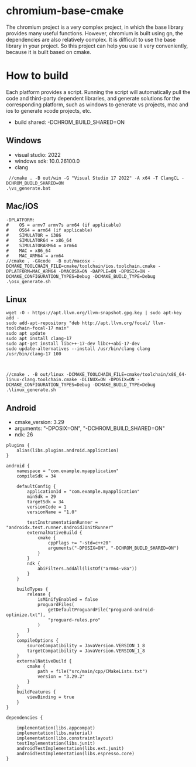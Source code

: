 # chromium-base-cmake

The chromium project is a very complex project, in which the base library provides many useful functions. However, chromium is built using gn, the dependencies are also relatively complex. It is difficult to use the base library in your project. So this project can help you use it very conveniently, because it is built based on cmake.

# How to build
Each platform provides a script. Running the script will automatically pull the code and third-party dependent libraries, and generate solutions for the corresponding platform, such as windows to generate vs projects, mac and ios to generate xcode projects, etc.
- build shared: -DCHROM_BUILD_SHARED=ON

## Windows
  - visual studio: 2022
  - windows sdk: 10.0.26100.0
  - clang
  ```
   //cmake . -B out/win -G "Visual Studio 17 2022" -A x64 -T ClangCL -DCHROM_BUILD_SHARED=ON
  .\vs_generate.bat
  ```


## Mac/iOS
```
-DPLATFORM: 
#    OS = armv7 armv7s arm64 (if applicable)
#    OS64 = arm64 (if applicable)
#    SIMULATOR = i386
#    SIMULATOR64 = x86_64
#    SIMULATORARM64 = arm64
#    MAC = x86_64
#    MAC_ARM64 = arm64
//cmake . -GXcode  -B out/macosx -DCMAKE_TOOLCHAIN_FILE=cmake/toolchain/ios.toolchain.cmake -DPLATFORM=MAC_ARM64 -DMACOSX=ON -DAPPLE=ON -DPOSIX=ON -DCMAKE_CONFIGURATION_TYPES=Debug -DCMAKE_BUILD_TYPE=Debug
.\osx_generate.sh

```

## Linux
```
wget -O - https://apt.llvm.org/llvm-snapshot.gpg.key | sudo apt-key add -
sudo add-apt-repository "deb http://apt.llvm.org/focal/ llvm-toolchain-focal-17 main"
sudo apt update
sudo apt install clang-17
sudo apt-get install libc++-17-dev libc++abi-17-dev
sudo update-alternatives --install /usr/bin/clang clang /usr/bin/clang-17 100



//cmake . -B out/linux -DCMAKE_TOOLCHAIN_FILE=cmake/toolchain/x86_64-linux-clang.toolchain.cmake -DLINUX=ON -DPOSIX=ON -DCMAKE_CONFIGURATION_TYPES=Debug -DCMAKE_BUILD_TYPE=Debug
.\linux_generate.sh
```

## Android
 - cmake_version: 3.29
 - arguments: "-DPOSIX=ON", "-DCHROM_BUILD_SHARED=ON"
 - ndk: 26

```
plugins {
    alias(libs.plugins.android.application)
}

android {
    namespace = "com.example.myapplication"
    compileSdk = 34

    defaultConfig {
        applicationId = "com.example.myapplication"
        minSdk = 29
        targetSdk = 34
        versionCode = 1
        versionName = "1.0"

        testInstrumentationRunner = "androidx.test.runner.AndroidJUnitRunner"
        externalNativeBuild {
            cmake {
                cppFlags += "-std=c++20"
                arguments("-DPOSIX=ON", "-DCHROM_BUILD_SHARED=ON")
            }
        }
        ndk {
            abiFilters.addAll(listOf("arm64-v8a"))
        }
    }

    buildTypes {
        release {
            isMinifyEnabled = false
            proguardFiles(
                getDefaultProguardFile("proguard-android-optimize.txt"),
                "proguard-rules.pro"
            )
        }
    }
    compileOptions {
        sourceCompatibility = JavaVersion.VERSION_1_8
        targetCompatibility = JavaVersion.VERSION_1_8
    }
    externalNativeBuild {
        cmake {
            path = file("src/main/cpp/CMakeLists.txt")
            version = "3.29.2"
        }
    }
    buildFeatures {
        viewBinding = true
    }
}

dependencies {

    implementation(libs.appcompat)
    implementation(libs.material)
    implementation(libs.constraintlayout)
    testImplementation(libs.junit)
    androidTestImplementation(libs.ext.junit)
    androidTestImplementation(libs.espresso.core)
}

```